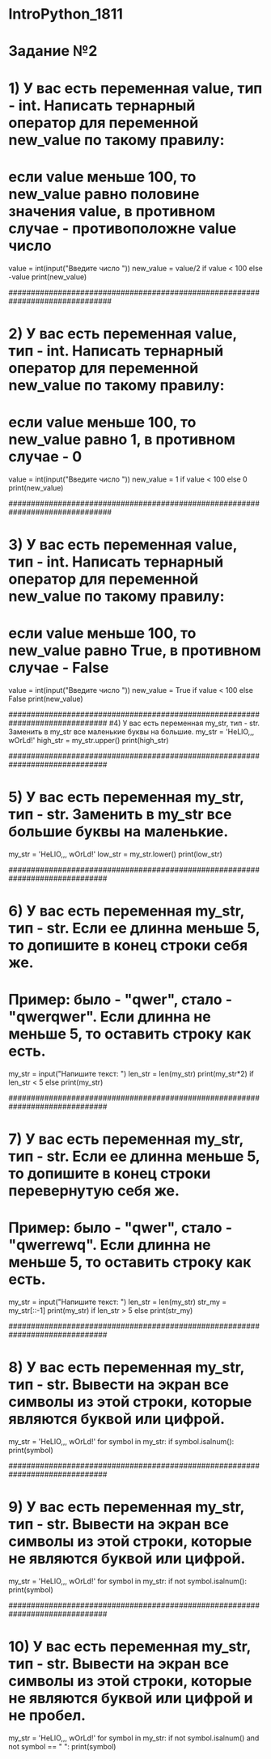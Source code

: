 # IntroPython_1811
# Задание №2
# 1) У вас есть переменная value, тип - int. Написать тернарный оператор для переменной new_value по такому правилу:
# если value меньше 100, то new_value равно половине значения value, в противном случае - противоположне value число
value = int(input("Введите число "))
new_value = value/2 if value < 100  else -value
print(new_value)

###############################################################################
# 2) У вас есть переменная value, тип - int. Написать тернарный оператор для переменной new_value по такому правилу:
# если value меньше 100, то new_value равно 1, в противном случае - 0
value = int(input("Введите число "))
new_value = 1 if value < 100 else 0
print(new_value)

###############################################################################
# 3) У вас есть переменная value, тип - int. Написать тернарный оператор для переменной new_value по такому правилу:
# если value меньше 100, то new_value равно True, в противном случае - False
value = int(input("Введите число "))
new_value = True if value < 100 else False
print(new_value)

##############################################################################
#4) У вас есть переменная my_str, тип - str. Заменить в my_str все маленькие буквы на большие.
my_str = 'HeLlO,,,  wOrLd!'
high_str = my_str.upper()
print(high_str)

##############################################################################
# 5) У вас есть переменная my_str, тип - str. Заменить в my_str все большие буквы на маленькие.
my_str = 'HeLlO,,,  wOrLd!'
low_str = my_str.lower()
print(low_str)


##############################################################################
# 6) У вас есть переменная my_str, тип - str. Если ее длинна меньше 5, то допишите в конец строки себя же.
# Пример: было - "qwer", стало - "qwerqwer". Если длинна не меньше 5, то оставить строку как есть.
my_str = input("Напишите текст: ")
len_str = len(my_str)
print(my_str*2) if len_str < 5 else print(my_str)

##############################################################################
# 7) У вас есть переменная my_str, тип - str. Если ее длинна меньше 5, то допишите в конец строки перевернутую себя же.
# Пример: было - "qwer", стало - "qwerrewq". Если длинна не меньше 5, то оставить строку как есть.
my_str = input("Напишите текст: ")
len_str = len(my_str)
str_my = my_str[::-1]
print(my_str) if len_str > 5 else print(str_my)

##############################################################################
# 8) У вас есть переменная my_str, тип - str. Вывести на экран все символы из этой строки, которые являются буквой или цифрой.
my_str = 'HeLlO,,,  wOrLd!'
for symbol in my_str:
    if symbol.isalnum():
        print(symbol)

##############################################################################
# 9) У вас есть переменная my_str, тип - str. Вывести на экран все символы из этой строки, которые не являются буквой или цифрой.
my_str = 'HeLlO,,,  wOrLd!'
for symbol in my_str:
     if not symbol.isalnum():
         print(symbol)

##############################################################################
# 10) У вас есть переменная my_str, тип - str. Вывести на экран все символы из этой строки, которые не являются буквой или цифрой и не пробел.
my_str = 'HeLlO,,,  wOrLd!'
for symbol in my_str:
      if not symbol.isalnum() and not symbol == " ":
          print(symbol)
